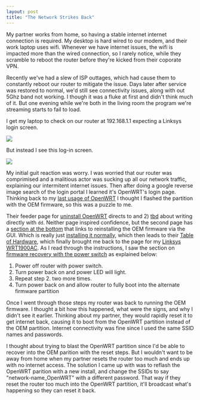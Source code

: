 ```yaml
---
layout: post
title: "The Network Strikes Back"
---
```


My partner works from home, so having a stable internet internet connection is required. My desktop is hard wired to our modem, and their work laptop uses wifi. Whenever we have internet issues, the wifi is impacted more than the wired connection, so I rarely notice, while they scramble to reboot the router before they're kicked from their coporate VPN.

Recently we've had a slew of ISP outtages, which had cause them to constantly reboot our router to mitigate the issue. Days later after service was restored to normal, we'd still see connectivity issues, along with out 5Ghz band not working. I though it was a fluke at first and didn't think much of it. But one evening while we're both in the living room the program we're streaming starts to fail to load.

I get my laptop to check on our router at 192.168.1.1 expecting a Linksys login screen.

![]({{site.baseurl}}/assets/2024-09-01-the-network-strikes-back/linksys-login.png)

But instead I see this log-in screen.

![]({{site.baseurl}}/assets/2024-09-01-the-network-strikes-back/openwrt-luci-login.png)

My initial guit reaction was worry. I was worried that our router was comprimised and a malitious actor was sucking up all our network traffic, explaining our intermitent internet issues. Then after doing a google reverse image search of the login portal I learned it's OpenWRT's login page. Thinking back to my [last usage of OpenWRT]({{site.baseurl}}/2022/04/01/no-more-networking.html) I thought I flashed the partition with the OEM firmware, so this was a puzzle to me.

Their feeder page for [uninstall OpenWRT](https://openwrt.org/faq/uninstall_openwrt_back_to_stock) directs to and 2) [tbd](https://openwrt.org/docs/guide-user/installation/generic.uninstall) about writing directly with `dd`. Neither page inspired confidence, but the second page has a [section at the bottom](https://openwrt.org/docs/guide-user/installation/generic.uninstall#via_bootloader) that links to reinstalling the OEM firmware via the GUI. Which is really just [installing it normally](https://openwrt.org/docs/guide-user/installation/generic.flashing), which then leads to their [Table of Hardware](https://openwrt.org/toh/start), which finally brought me back to the page for my [Linksys WRT1900AC](https://openwrt.org/toh/linksys/wrt1900ac). As I read through the instructions, I saw the section on [firmware recovery with the power switch](https://openwrt.org/toh/linksys/wrt1900ac#power_switch) as explained below:

1. Power off router with power switch.
2. Turn power back on and power LED will light.
3. Repeat step 2. two more times.
4. Turn power back on and allow router to fully boot into the alternate firmware partition

Once I went through those steps my router was back to running the OEM firmware. I thought a bit how this happened, what were the signs, and why I didn't see it earlier. Thinking about my partner, they would rapidly reset it to get internet back, causing it to boot from the OpenWRT partition instead of the OEM partition. Internet connectivity was fine since I used the same SSID names and passwords.

I thought about trying to blast the OpenWRT partition since I'd be able to recover into the OEM parition with the reset steps. But I wouldn't want to be away from home when my partner resets the router too much and ends up with no internet access. The solution I came up with was to reflash the OpenWRT parition with a new install, and change the SSIDs to say "network-name_OpenWRT" with a different password. That way if they reset the router too much into the OpenWRT partition, it'll broadcast what's happening so they can reset it back.